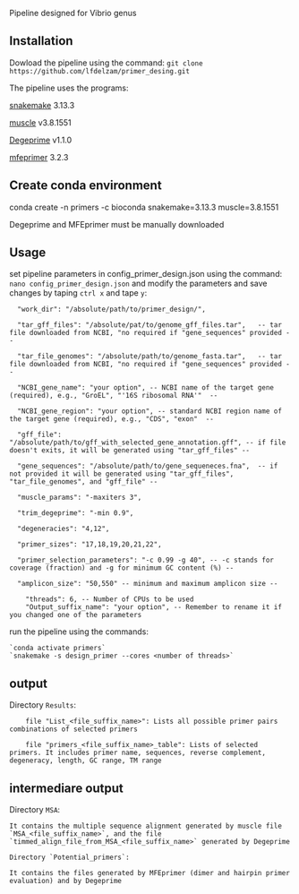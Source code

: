 Pipeline designed for Vibrio genus
## Installation ##
Dowload the pipeline using the command:
	`git clone https://github.com/lfdelzam/primer_desing.git`

The pipeline uses the programs:

[snakemake](https://snakemake.github.io) 3.13.3

[muscle](http://www.drive5.com/muscle) v3.8.1551

[Degeprime](https://github.com/EnvGen/DEGEPRIME) v1.1.0

[mfeprimer](https://github.com/quwubin/MFEprimer-3.0/releases/tag/v3.2.3) 3.2.3

## Create conda environment ##

conda create -n primers -c bioconda snakemake=3.13.3 muscle=3.8.1551

Degeprime and MFEprimer must be manually downloaded

## Usage ##

set pipeline parameters in config_primer_design.json using the command:
`nano config_primer_design.json`
and modify the parameters and save changes by taping `ctrl x` and tape `y`:


	  "work_dir": "/absolute/path/to/primer_design/",

	  "tar_gff_files": "/absolute/pat/to/genome_gff_files.tar",   -- tar file downloaded from NCBI, "no required if "gene_sequences" provided --

	  "tar_file_genomes": "/absolute/path/to/genome_fasta.tar",   -- tar file downloaded from NCBI, "no required if "gene_sequences" provided --

	  "NCBI_gene_name": "your option", -- NCBI name of the target gene (required), e.g., "GroEL", "'16S ribosomal RNA'"  --

	  "NCBI_gene_region": "your option", -- standard NCBI region name of the target gene (required), e.g., "CDS", "exon"  --

	  "gff_file": "/absolute/path/to/gff_with_selected_gene_annotation.gff", -- if file doesn't exits, it will be generated using "tar_gff_files" --

	  "gene_sequences": "/absolute/path/to/gene_sequeneces.fna",  -- if not provided it will be generated using "tar_gff_files", "tar_file_genomes", and "gff_file" --

	  "muscle_params": "-maxiters 3",

	  "trim_degeprime": "-min 0.9",

	  "degeneracies": "4,12",

	  "primer_sizes": "17,18,19,20,21,22",

	  "primer_selection_parameters": "-c 0.99 -g 40", -- -c stands for coverage (fraction) and -g for minimum GC content (%) --

	  "amplicon_size": "50,550" -- minimum and maximum amplicon size --

		"threads": 6, -- Number of CPUs to be used 
	 	"Output_suffix_name": "your option", -- Remember to rename it if you changed one of the parameters

run the pipeline using the commands:

	`conda activate primers`
	`snakemake -s design_primer --cores <number of threads>`

## output ##

Directory `Results`:

		file "List_<file_suffix_name>": Lists all possible primer pairs combinations of selected primers

		file "primers_<file_suffix_name>_table": Lists of selected primers. It includes primer name, sequences, reverse complement, degeneracy, length, GC range, TM range


## intermediare output ##

Directory `MSA`:

	It contains the multiple sequence alignment generated by muscle file `MSA_<file_suffix_name>`, and the file `timmed_align_file_from_MSA_<file_suffix_name>` generated by Degeprime

	Directory `Potential_primers`:

	It contains the files generated by MFEprimer (dimer and hairpin primer evaluation) and by Degeprime

